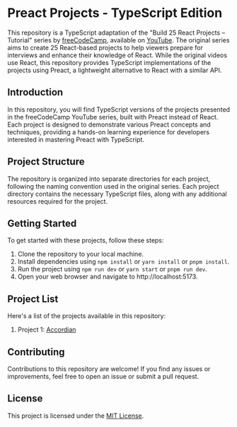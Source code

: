 # Preact Projects - TypeScript Edition

This repository is a TypeScript adaptation of the "Build 25 React Projects –
Tutorial" series by [freeCodeCamp](https://www.youtube.com/@freecodecamp), available on [YouTube](https://www.youtube.com/watch?v=5ZdHfJVAY-s).
The original series aims to create 25 React-based projects to help viewers prepare for interviews and
enhance their knowledge of React. While the original videos use React, this
repository provides TypeScript implementations of the projects using Preact, a
lightweight alternative to React with a similar API.

## Introduction

In this repository, you will find TypeScript versions of the projects presented
in the freeCodeCamp YouTube series, built with Preact instead of React. Each
project is designed to demonstrate various Preact concepts and techniques,
providing a hands-on learning experience for developers interested in mastering
Preact with TypeScript.

## Project Structure

The repository is organized into separate directories for each project,
following the naming convention used in the original series. Each project
directory contains the necessary TypeScript files, along with any additional
resources required for the project.

## Getting Started

To get started with these projects, follow these steps:

1. Clone the repository to your local machine.
2. Install dependencies using `npm install` or `yarn install` or `pnpm install`.
3. Run the project using `npm run dev` or `yarn start` or `pnpm run dev`.
4. Open your web browser and navigate to http://localhost:5173.

## Project List

Here's a list of the projects available in this repository:

1. Project 1: [Accordian](src/components/accordian)

<!-- [comment]: # Each project directory contains its own README.md file with specific -->
<!-- instructions and notes related to that project. -->

## Contributing

Contributions to this repository are welcome! If you find any issues or
improvements, feel free to open an issue or submit a pull request. 
<!-- [comment]: # Please adhere -->
<!-- [comment]: # to the project's coding standards and follow the contribution guidelines -->
<!-- [comment]: # outlined in the CONTRIBUTING.md file. -->

## License

This project is licensed under the [MIT License](LICENSE).
